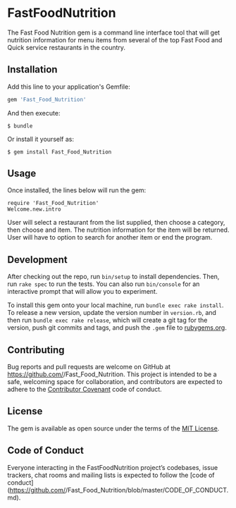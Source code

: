 # FastFoodNutrition

The Fast Food Nutrition gem is a command line interface tool that will get nutrition information for menu items from several of the top Fast Food and Quick service restaurants in the country.

## Installation

Add this line to your application's Gemfile:

```ruby
gem 'Fast_Food_Nutrition'
```

And then execute:

    $ bundle

Or install it yourself as:

    $ gem install Fast_Food_Nutrition

## Usage

Once installed, the lines below will run the gem:

    require 'Fast_Food_Nutrition'
    Welcome.new.intro

User will select a restaurant from the list supplied, then choose a category, then choose and item. The nutrition information for the item will be returned. User will have to option to search for another item or end the program.

## Development

After checking out the repo, run `bin/setup` to install dependencies. Then, run `rake spec` to run the tests. You can also run `bin/console` for an interactive prompt that will allow you to experiment.

To install this gem onto your local machine, run `bundle exec rake install`. To release a new version, update the version number in `version.rb`, and then run `bundle exec rake release`, which will create a git tag for the version, push git commits and tags, and push the `.gem` file to [rubygems.org](https://rubygems.org).

## Contributing

Bug reports and pull requests are welcome on GitHub at https://github.com/<github minasman>/Fast_Food_Nutrition. This project is intended to be a safe, welcoming space for collaboration, and contributors are expected to adhere to the [Contributor Covenant](http://contributor-covenant.org) code of conduct.

## License

The gem is available as open source under the terms of the [MIT License](https://opensource.org/licenses/MIT).

## Code of Conduct

Everyone interacting in the FastFoodNutrition project’s codebases, issue trackers, chat rooms and mailing lists is expected to follow the [code of conduct](https://github.com/<github username>/Fast_Food_Nutrition/blob/master/CODE_OF_CONDUCT.md).
